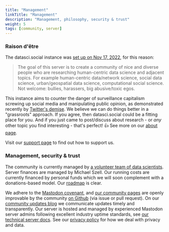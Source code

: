 ```yaml
---
title: "Management"
linkTitle: "Management"
description: "Management, philosophy, security & trust"
weight: 5
tags: [community, server]
---
```


### Raison d'être
The datasci.social instance was [set up on Nov 17, 2022](/blog/2022-11-17/datasci.social-opened/), for this reason:

> The goal of this server is to create a community of nice and diverse people who are researching human-centric data science and adjacent topics. For example human-centric data/network science, social data science, urban/geospatial data science, computational social science. Not welcome: bullies, harassers, big abusive/toxic egos.

This instance aims to counter the danger of surveillance capitalism screwing up social media and manipulating public opinion, as demonstrated recently by <a href="https://www.theverge.com/23551060/elon-musk-twitter-takeover-layoffs-workplace-salute-emoji">Twitter's demise</a>. We believe we can do things better in a "grassroots" approach. If you agree, then datasci.social could be a fitting place for you. And if you just came to post/discuss about research - or *any* other topic you find interesting - that's perfect! 👍 See more on our [about page](/about/). 

Visit our [support page](/docs/support/) to find out how to support us.

### Management, security & trust

The community is currently managed by [a volunteer team of data scientists](/docs/moderation/#team). Server finances are managed by Michael Szell. Our running costs are currently financed by personal funds which we will soon complement with a donations-based model. Our [roadmap](/docs/roadmap) is clear.

We adhere to the [Mastodon covenant](https://joinmastodon.org/covenant), and [our community pages](https://community.datasci.social) are openly improvable by the community [on Github](https://github.com/datascisocial/datascisocial.github.io) (via issue or pull request). On our [community updates blog](/blog) we communicate updates timely and transparently. Our server is hosted and managed by experienced Mastodon server admins following excellent industry uptime standards, see [our technical server docs](/docs/server/). See our [privacy policy](https://datasci.social/privacy-policy) for how we deal with privacy and data.